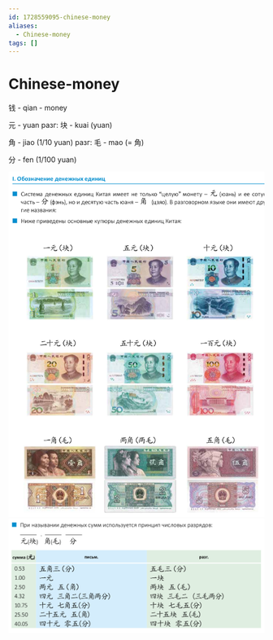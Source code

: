 ```yaml
---
id: 1728559095-chinese-money
aliases:
  - Chinese-money
tags: []
---
```


# Chinese-money

钱 - qian - money

元 - yuan
разг:
块 - kuai (yuan)

角 - jiao (1/10 yuan)
разг:
毛 - mao (= 角)

分 - fen (1/100 yuan)

![chinese-money1.png](assets/imgs/chinese-money1.png)
![chi-money-2.png](assets/imgs/chi-money-2.png)

